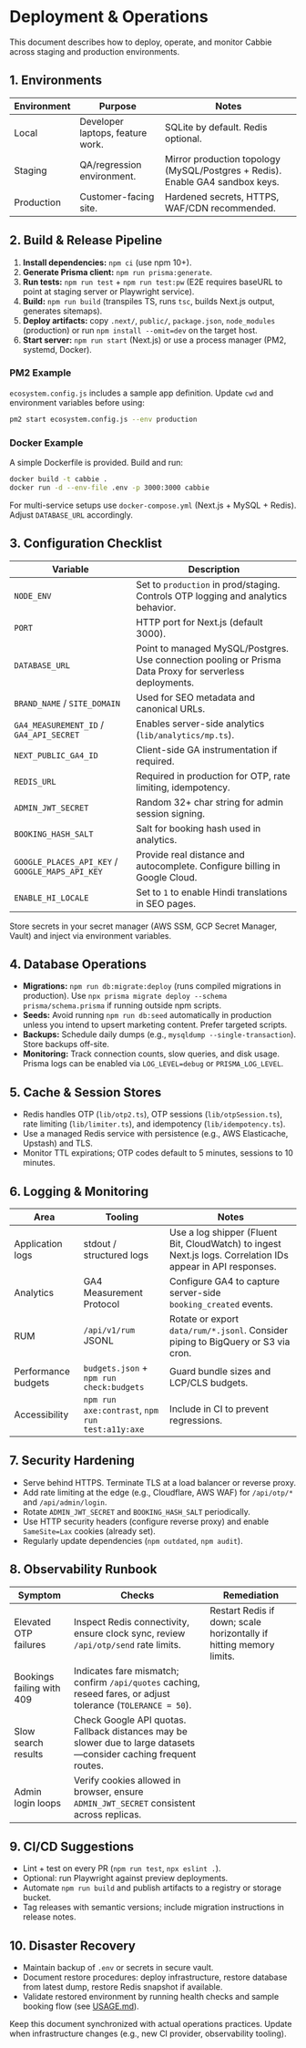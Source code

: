 # Deployment & Operations

This document describes how to deploy, operate, and monitor Cabbie across staging and production environments.

## 1. Environments

| Environment | Purpose | Notes |
| --- | --- | --- |
| Local | Developer laptops, feature work. | SQLite by default. Redis optional. |
| Staging | QA/regression environment. | Mirror production topology (MySQL/Postgres + Redis). Enable GA4 sandbox keys. |
| Production | Customer-facing site. | Hardened secrets, HTTPS, WAF/CDN recommended. |

## 2. Build & Release Pipeline

1. **Install dependencies:** `npm ci` (use npm 10+).
2. **Generate Prisma client:** `npm run prisma:generate`.
3. **Run tests:** `npm run test` + `npm run test:pw` (E2E requires baseURL to point at staging server or Playwright service).
4. **Build:** `npm run build` (transpiles TS, runs `tsc`, builds Next.js output, generates sitemaps).
5. **Deploy artifacts:** copy `.next/`, `public/`, `package.json`, `node_modules` (production) or run `npm install --omit=dev` on the target host.
6. **Start server:** `npm run start` (Next.js) or use a process manager (PM2, systemd, Docker).

### PM2 Example

`ecosystem.config.js` includes a sample app definition. Update `cwd` and environment variables before using:
```bash
pm2 start ecosystem.config.js --env production
```

### Docker Example

A simple Dockerfile is provided. Build and run:
```bash
docker build -t cabbie .
docker run -d --env-file .env -p 3000:3000 cabbie
```

For multi-service setups use `docker-compose.yml` (Next.js + MySQL + Redis). Adjust `DATABASE_URL` accordingly.

## 3. Configuration Checklist

| Variable | Description |
| --- | --- |
| `NODE_ENV` | Set to `production` in prod/staging. Controls OTP logging and analytics behavior. |
| `PORT` | HTTP port for Next.js (default 3000). |
| `DATABASE_URL` | Point to managed MySQL/Postgres. Use connection pooling or Prisma Data Proxy for serverless deployments. |
| `BRAND_NAME` / `SITE_DOMAIN` | Used for SEO metadata and canonical URLs. |
| `GA4_MEASUREMENT_ID` / `GA4_API_SECRET` | Enables server-side analytics (`lib/analytics/mp.ts`). |
| `NEXT_PUBLIC_GA4_ID` | Client-side GA instrumentation if required. |
| `REDIS_URL` | Required in production for OTP, rate limiting, idempotency. |
| `ADMIN_JWT_SECRET` | Random 32+ char string for admin session signing. |
| `BOOKING_HASH_SALT` | Salt for booking hash used in analytics. |
| `GOOGLE_PLACES_API_KEY` / `GOOGLE_MAPS_API_KEY` | Provide real distance and autocomplete. Configure billing in Google Cloud. |
| `ENABLE_HI_LOCALE` | Set to `1` to enable Hindi translations in SEO pages. |

Store secrets in your secret manager (AWS SSM, GCP Secret Manager, Vault) and inject via environment variables.

## 4. Database Operations

- **Migrations:** `npm run db:migrate:deploy` (runs compiled migrations in production). Use `npx prisma migrate deploy --schema prisma/schema.prisma` if running outside npm scripts.
- **Seeds:** Avoid running `npm run db:seed` automatically in production unless you intend to upsert marketing content. Prefer targeted scripts.
- **Backups:** Schedule daily dumps (e.g., `mysqldump --single-transaction`). Store backups off-site.
- **Monitoring:** Track connection counts, slow queries, and disk usage. Prisma logs can be enabled via `LOG_LEVEL=debug` or `PRISMA_LOG_LEVEL`.

## 5. Cache & Session Stores

- Redis handles OTP (`lib/otp2.ts`), OTP sessions (`lib/otpSession.ts`), rate limiting (`lib/limiter.ts`), and idempotency (`lib/idempotency.ts`).
- Use a managed Redis service with persistence (e.g., AWS Elasticache, Upstash) and TLS.
- Monitor TTL expirations; OTP codes default to 5 minutes, sessions to 10 minutes.

## 6. Logging & Monitoring

| Area | Tooling | Notes |
| --- | --- | --- |
| Application logs | stdout / structured logs | Use a log shipper (Fluent Bit, CloudWatch) to ingest Next.js logs. Correlation IDs appear in API responses. |
| Analytics | GA4 Measurement Protocol | Configure GA4 to capture server-side `booking_created` events. |
| RUM | `/api/v1/rum` JSONL | Rotate or export `data/rum/*.jsonl`. Consider piping to BigQuery or S3 via cron. |
| Performance budgets | `budgets.json` + `npm run check:budgets` | Guard bundle sizes and LCP/CLS budgets. |
| Accessibility | `npm run axe:contrast`, `npm run test:a11y:axe` | Include in CI to prevent regressions. |

## 7. Security Hardening

- Serve behind HTTPS. Terminate TLS at a load balancer or reverse proxy.
- Add rate limiting at the edge (e.g., Cloudflare, AWS WAF) for `/api/otp/*` and `/api/admin/login`.
- Rotate `ADMIN_JWT_SECRET` and `BOOKING_HASH_SALT` periodically.
- Use HTTP security headers (configure reverse proxy) and enable `SameSite=Lax` cookies (already set).
- Regularly update dependencies (`npm outdated`, `npm audit`).

## 8. Observability Runbook

| Symptom | Checks | Remediation |
| --- | --- | --- |
| Elevated OTP failures | Inspect Redis connectivity, ensure clock sync, review `/api/otp/send` rate limits. | Restart Redis if down; scale horizontally if hitting memory limits. |
| Bookings failing with 409 | Indicates fare mismatch; confirm `/api/quotes` caching, reseed fares, or adjust tolerance (`TOLERANCE = 50`). |
| Slow search results | Check Google API quotas. Fallback distances may be slower due to large datasets—consider caching frequent routes. |
| Admin login loops | Verify cookies allowed in browser, ensure `ADMIN_JWT_SECRET` consistent across replicas. |

## 9. CI/CD Suggestions

- Lint + test on every PR (`npm run test`, `npx eslint .`).
- Optional: run Playwright against preview deployments.
- Automate `npm run build` and publish artifacts to a registry or storage bucket.
- Tag releases with semantic versions; include migration instructions in release notes.

## 10. Disaster Recovery

- Maintain backup of `.env` or secrets in secure vault.
- Document restore procedures: deploy infrastructure, restore database from latest dump, restore Redis snapshot if available.
- Validate restored environment by running health checks and sample booking flow (see [USAGE.md](USAGE.md)).

Keep this document synchronized with actual operations practices. Update when infrastructure changes (e.g., new CI provider, observability tooling).
